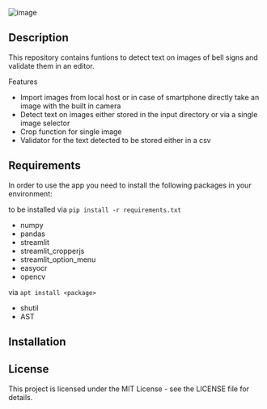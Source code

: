 ![image](https://github.com/johann-b82/bell-sign-validator/assets/148913319/264aaf25-ad19-4253-ae8c-31eeaa762db9)


## Description

This repository contains funtions to detect text on images of bell signs and validate them in an editor.  

Features

- Import images from local host or in case of smartphone directly take an image with the built in camera
- Detect text on images either stored in the input directory or via a single image selector
- Crop function for single image
- Validator for the text detected to be stored either in a csv 

## Requirements

In order to use the app you need to install the following packages in your environment:

to be installed via `pip install -r requirements.txt`
- numpy
- pandas
- streamlit
- streamlit_cropperjs
- streamlit_option_menu
- easyocr 
- opencv

via `apt install <package>`
- shutil
- AST

## Installation

## License

This project is licensed under the MIT License - see the LICENSE file for details.
